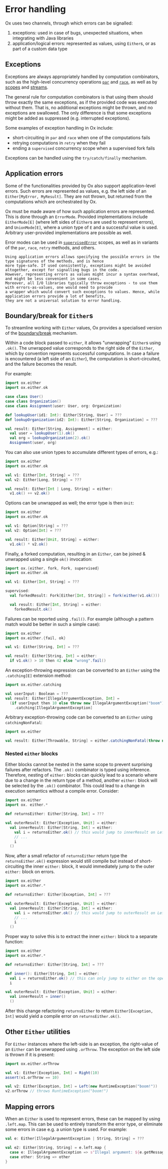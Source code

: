 # Error handling

Ox uses two channels, through which errors can be signalled:

1. exceptions: used in case of bugs, unexpected situations, when integrating with Java libraries
2. application/logical errors: represented as values, using `Either`s, or as part of a custom data type

## Exceptions

Exceptions are always appropriately handled by computation combinators, such as the high-level concurrency operations
[`par`](../high-level-concurrency/par.md) and [`race`](../high-level-concurrency/race.md), as well as by 
[scopes](../structured-concurrency/fork-join.md) and [streams](../streaming/index.md).

The general rule for computation combinators is that using them should throw exactly the same exceptions, as if the 
provided code was executed without them. That is, no additional exceptions might be thrown, and no exceptions are 
swallowed. The only difference is that some exceptions might be added as suppressed (e.g. interrupted exceptions).

Some examples of exception handling in Ox include:

* short-circuiting in `par` and `race` when one of the computations fails
* retrying computations in `retry` when they fail
* ending a `supervised` concurrency scope when a supervised fork fails

Exceptions can be handled using the `try/catch/finally` mechanism.

## Application errors

Some of the functionalities provided by Ox also support application-level errors. Such errors are represented as values,
e.g. the left side of an `Either[MyError, MyResult]`. They are not thrown, but returned from the computations which
are orchestrated by Ox.

Ox must be made aware of how such application errors are represented. This is done through an `ErrorMode`. Provided
implementations include `EitherMode[E]` (where left sides of `Either`s are used to represent errors), and 
`UnionMode[E]`, where a union type of `E` and a successful value is used. Arbitrary user-provided implementations
are possible as well.

Error modes can be used in [`supervisedError`](../structured-concurrency/error-handling-scopes.md) scopes, as well as in variants of the `par`, `race`, `retry` 
methods, and others.

```{note}
Using application errors allows specifying the possible errors in the type signatures of the methods, and is hence 
more type-safe. If used consistently, exceptions might be avoided altogether, except for signalling bugs in the code.
However, representing errors as values might incur a syntax overhead, and might be less convenient in some cases.
Moreover, all I/O libraries typically throw exceptions - to use them with errors-as-values, one would need to provide
a wrapper which would convert such exceptions to values. Hence, while application errors provide a lot of benefits,
they are not a universal solution to error handling.
```

## Boundary/break for `Either`s

To streamline working with `Either` values, Ox provides a specialised version of the 
[boundary/break](https://www.scala-lang.org/api/current/scala/util/boundary$.html) mechanism.

Within a code block passed to `either`, it allows "unwrapping" `Either`s using `.ok()`. The unwrapped value corresponds
to the right side of the `Either`, which by convention represents successful computations. In case a failure is
encountered (a left side of an `Either`), the computation is short-circuited, and the failure becomes the result.

For example:

```scala mdoc:compile-only
import ox.either
import ox.either.ok

case class User()
case class Organization()
case class Assignment(user: User, org: Organization)

def lookupUser(id1: Int): Either[String, User] = ???
def lookupOrganization(id2: Int): Either[String, Organization] = ???

val result: Either[String, Assignment] = either:
  val user = lookupUser(1).ok()
  val org = lookupOrganization(2).ok()
  Assignment(user, org)
```

You can also use union types to accumulate different types of errors, e.g.:

```scala mdoc:compile-only
import ox.either
import ox.either.ok

val v1: Either[Int, String] = ???
val v2: Either[Long, String] = ???

val result: Either[Int | Long, String] = either:
  v1.ok() ++ v2.ok()
```

Options can be unwrapped as well; the error type is then `Unit`:

```scala mdoc:compile-only
import ox.either
import ox.either.ok

val v1: Option[String] = ???
val v2: Option[Int] = ???

val result: Either[Unit, String] = either:
  v1.ok() * v2.ok()
```

Finally, a forked computation, resulting in an `Either`, can be joined & unwrapped using a single `ok()` invocation:

```scala mdoc:compile-only
import ox.{either, fork, Fork, supervised}
import ox.either.ok

val v1: Either[Int, String] = ???

supervised:
  val forkedResult: Fork[Either[Int, String]] = fork(either(v1.ok()))

  val result: Either[Int, String] = either:
    forkedResult.ok()
```

Failures can be reported using `.fail()`. For example (although a pattern match would be better in such a simple case):

```scala mdoc:compile-only
import ox.either
import ox.either.{fail, ok}

val v1: Either[String, Int] = ???

val result: Either[String, Int] = either:
  if v1.ok() > 10 then 42 else "wrong".fail()
```

An exception-throwing expression can be converted to an `Either` using the `.catching[E]` extension method:

```scala mdoc:compile-only
import ox.either.catching

val userInput: Boolean = ???
val result: Either[IllegalArgumentException, Int] =
  (if userInput then 10 else throw new IllegalArgumentException("boom"))
    .catching[IllegalArgumentException]
```

Arbitrary exception-throwing code can be converted to an `Either` using `catchingNonFatal`:

```scala mdoc:compile-only
import ox.either

val result: Either[Throwable, String] = either.catchingNonFatal(throw new RuntimeException("boom"))
```

### Nested `either` blocks

Either blocks cannot be nested in the same scope to prevent surprising failures after refactors. The `.ok()` combinator
is typed using inference. Therefore, nesting of `either:` blocks can quickly lead to a scenario where due to a change 
in the return type of a method, another `either:` block will be selected by the `.ok()` combinator. This could lead to a
change in execution semantics without a compile error. Consider:

```scala 
import ox.either
import ox. either.*

def returnsEither: Either[String, Int] = ???

val outerResult: Either[Exception, Unit] = either:
  val innerResult: Either[String, Int] = either:
    val i = returnsEither.ok() // this would jump to innerResult on Left
    // ...
    i
  ()
```

Now, after a small refactor of `returnsEither` return type the `returnsEither.ok()` expression would still compile but 
instead of short-circuiting the inner `either:` block, it would immediately jump to the outer `either:` block on errors.

```scala
import ox.either
import ox.either.*

def returnsEither: Either[Exception, Int] = ???

val outerResult: Either[Exception, Unit] = either:
  val innerResult: Either[String, Int] = either:
    val i = returnsEither.ok() // this would jump to outerResult on Left now!
    // ...
    i
  ()
```

Proper way to solve this is to extract the inner `either:` block to a separate function:

```scala mdoc:compile-only
import ox.either
import ox.either.*

def returnsEither: Either[String, Int] = ???

def inner(): Either[String, Int] = either:
  val i = returnsEither.ok() // this can only jump to either on the opening of this function
  i

val outerResult: Either[Exception, Unit] = either:
  val innerResult = inner()
  ()
```

After this change refactoring `returnsEither` to return `Either[Exception, Int]` would yield a compile error on `returnsEither.ok()`.

## Other `Either` utilities

For `Either` instances where the left-side is an exception, the right-value of an `Either` can be unwrapped using `.orThrow`.
The exception on the left side is thrown if it is present:

```scala mdoc:compile-only
import ox.either.orThrow

val v1: Either[Exception, Int] = Right(10)
assert(v1.orThrow == 10)

val v2: Either[Exception, Int] = Left(new RuntimeException("boom!"))
v2.orThrow // throws RuntimeException("boom!")
```

## Mapping errors

When an `Either` is used to represent errors, these can be mapped by using `.left.map`. This can be used to entirely 
transform the error type, or eliminate some errors in case e.g. a union type is used. For example:

```scala mdoc:compile-only
val e: Either[IllegalArgumentException | String, String] = ???

val e2: Either[String, String] = e.left.map {
  case e: IllegalArgumentException => s"Illegal argument: ${e.getMessage}"
  case other: String => other
}
```